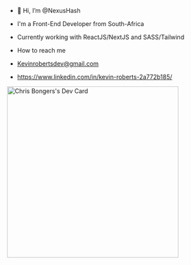 - 👋 Hi, I’m @NexusHash
- I'm a Front-End Developer from South-Africa
- Currently working with ReactJS/NextJS and SASS/Tailwind

- How to reach me 
- Kevinrobertsdev@gmail.com
- https://www.linkedin.com/in/kevin-roberts-2a772b185/


<a href="https://app.daily.dev/DailyDevTips"><img src="https://api.daily.dev/devcards/b2a0b896ef724e68a2364c727e8e9e6e.png?r=20z" width="400" alt="Chris Bongers's Dev Card"/></a>
